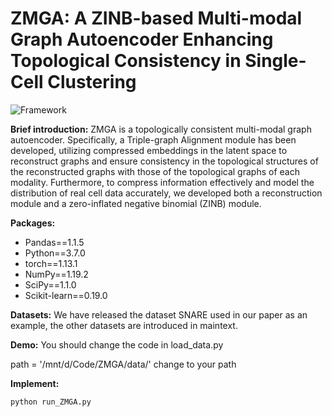 # ZMGA: A ZINB-based Multi-modal Graph Autoencoder Enhancing Topological Consistency in Single-Cell Clustering
![Framework](https://github.com/cywang95/ZMGA/tree/main/fig/ZMGA.png)


**Brief introduction:**
ZMGA is a topologically consistent multi-modal graph autoencoder. Specifically, a Triple-graph Alignment module has been developed, utilizing compressed embeddings in the latent space to reconstruct graphs and ensure consistency in the topological structures of the reconstructed graphs with those of the topological graphs of each modality. Furthermore, to compress information effectively and model the distribution of real cell data accurately, we developed both a reconstruction module and a zero-inflated negative binomial (ZINB)  module.

**Packages:**
- Pandas==1.1.5
- Python==3.7.0
- torch==1.13.1
- NumPy==1.19.2
- SciPy==1.1.0
- Scikit-learn==0.19.0

**Datasets:**
We have released the dataset SNARE used in our paper as an example, the other datasets are introduced in maintext.

**Demo:**
You should change the code in load_data.py  

path = '/mnt/d/Code/ZMGA/data/' change to your path


**Implement:**
```python
python run_ZMGA.py
```



